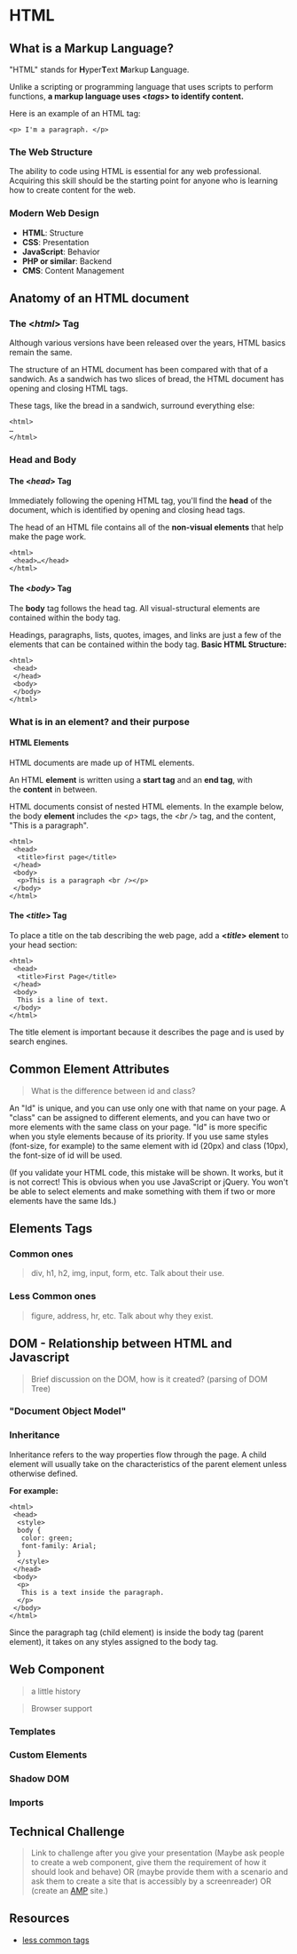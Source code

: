 # HTML

## What is a Markup Language?
"HTML" stands for **H**yper**T**ext **M**arkup **L**anguage.

Unlike a scripting or programming language that uses scripts to perform functions, **a markup language uses <*tags*> to identify content.** 

Here is an example of an HTML tag:

```<p> I'm a paragraph. </p>```

### The Web Structure

The ability to code using HTML is essential for any web professional. Acquiring this skill should be the starting point for anyone who is learning how to create content for the web. 

### Modern Web Design
- **HTML**: Structure
- **CSS**: Presentation
- **JavaScript**: Behavior
- **PHP or similar**: Backend
- **CMS**: Content Management

## Anatomy of an HTML document

### The <*html*> Tag
Although various versions have been released over the years, HTML basics remain the same. 

The structure of an HTML document has been compared with that of a sandwich. As a sandwich has two slices of bread, the HTML document has opening and closing HTML tags. 

These tags, like the bread in a sandwich, surround everything else:
```
<html>
…
</html>
```
### Head and Body

#### The <*head*> Tag
Immediately following the opening HTML tag, you'll find the **head** of the document, which is identified by opening and closing head tags. 

The head of an HTML file contains all of the **non-visual elements** that help make the page work.
```
<html>
 <head>…</head>
</html>
```
#### The <*body*> Tag

The **body** tag follows the head tag.
All visual-structural elements are contained within the body tag. 

Headings, paragraphs, lists, quotes, images, and links are just a few of the elements that can be contained within the body tag.
**Basic HTML Structure:**
```
<html>
 <head>
 </head>
 <body>
 </body>
</html>
```
### What is in an element? and their purpose
#### HTML Elements
HTML documents are made up of HTML elements.

An HTML **element** is written using a **start tag** and an **end tag**, with the **content** in between.

HTML documents consist of nested HTML elements. In the example below, the body **element** includes the <*p*> tags, the <*br /*> tag, and the content, "This is a paragraph".
```
<html>
 <head>
  <title>first page</title>
 </head>
 <body> 
  <p>This is a paragraph <br /></p>
 </body>
</html>
```
#### The <*title*> Tag
To place a title on the tab describing the web page, add a **<*title*> element** to your head section:
```
<html>
 <head>
  <title>First Page</title>
 </head>
 <body>
  This is a line of text. 
 </body>
</html>
```
The title element is important because it describes the page and is used by search engines.

## Common Element Attributes
> What is the difference between id and class?

An "Id" is unique, and you can use only one with that name on your page. A "class" can be assigned to different elements, and you can have two or more elements with the same class on your page. "Id" is more specific when you style elements because of its priority. If you use same styles (font-size, for example) to the same element with id (20px) and class (10px), the font-size of id will be used.

(If you validate your HTML code, this mistake will be shown. It works, but it is not correct! This is obvious when you use JavaScript or jQuery. You won't be able to select elements and make something with them if two or more elements have the same Ids.)

## Elements Tags
### Common ones
> div, h1, h2, img, input, form, etc. Talk about their use.

### Less Common ones
> figure, address, hr, etc. Talk about why they exist.

## DOM - Relationship between HTML and Javascript
> Brief discussion on the DOM, how is it created? (parsing of DOM Tree)

### "Document Object Model"

### Inheritance
Inheritance refers to the way properties flow through the page. A child element will usually take on the characteristics of the parent element unless otherwise defined. 

**For example:**
```
<html>
 <head>
  <style>
  body {
   color: green;
   font-family: Arial;
  }
  </style>
 </head>
 <body> 
  <p>
   This is a text inside the paragraph. 
  </p>
 </body>
</html>
```
Since the paragraph tag (child element) is inside the body tag (parent element), it takes on any styles assigned to the body tag.

## Web Component
> a little history

> Browser support

### Templates

### Custom Elements

### Shadow DOM

### Imports

## Technical Challenge
> Link to challenge after you give your presentation (Maybe ask people to create a web component, give them the requirement of how it should look and behave) OR (maybe provide them with a scenario and ask them to create a site that is accessibly by a screenreader) OR (create an [AMP](https://www.ampproject.org/) site.)

## Resources
* [less common tags](https://code.tutsplus.com/articles/10-rare-html-tags-you-really-should-know--net-3908)